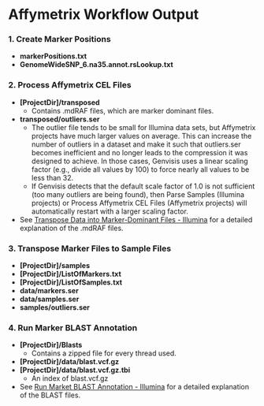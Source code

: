 # Affymetrix Workflow Output

### 1. Create Marker Positions
- **markerPositions.txt**
- **GenomeWideSNP_6.na35.annot.rsLookup.txt**

### 2. Process Affymetrix CEL Files
- **[ProjectDir]/transposed**
  - Contains .mdRAF files, which are marker dominant files.
- **transposed/outliers.ser**
  - The outlier file tends to be small for Illumina data sets, but Affymetrix projects have much larger values on average. This can increase the number of outliers in a dataset and make it such that outliers.ser becomes inefficient and no longer leads to the compression it was designed to achieve. In those cases, Genvisis uses a linear scaling factor (e.g., divide all values by 100) to force nearly all values to be less than 32. 
  - If Genvisis detects that the default scale factor of 1.0 is not sufficient (too many outliers are being found), then Parse Samples (Illumina projects) or Process Affymetrix CEL Files (Affymetrix projects) will automatically restart with a larger scaling factor.
- See [Transpose Data into Marker-Dominant Files - Illumina](../#/documentation/WorkflowOutput--output-illumina) for a detailed explanation of the .mdRAF files.

### 3. Transpose Marker Files to Sample Files
- **[ProjectDir]/samples**
- **[ProjectDir]/ListOfMarkers.txt**
- **[ProjectDir]/ListOfSamples.txt**
- **data/markers.ser**
- **data/samples.ser**
- **samples/outliers.ser**

### 4. Run Marker BLAST Annotation
- **[ProjectDir]/Blasts**
  - Contains a zipped file for every thread used.
- **[ProjectDir]/data/blast.vcf.gz**
- **[ProjectDir]/data/blast.vcf.gz.tbi**
  - An index of blast.vcf.gz
- See [Run Market BLAST Annotation - Illumina](../#/documentation/WorkflowOutput--output-illumina) for a detailed explanation of the BLAST files.
